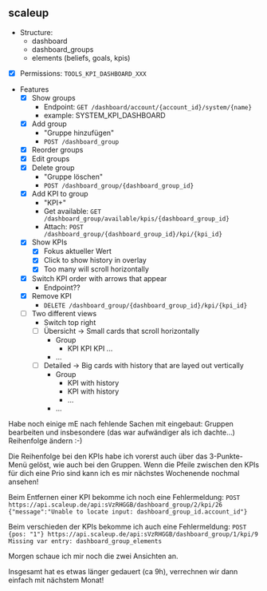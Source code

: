## scaleup
- Structure:
	- dashboard
	- dashboard_groups
	- elements (beliefs, goals, kpis)
- [x] Permissions: `TOOLS_KPI_DASHBOARD_XXX`
- Features
	- [x] Show groups
		- Endpoint: `GET /dashboard/account/{account_id}/system/{name}`
		-  example: SYSTEM_KPI_DASHBOARD
	- [x] Add group
		- "Gruppe hinzufügen"
		- `POST /dashboard_group`
	- [x] Reorder groups
	- [x] Edit groups
	- [x] Delete group
		- "Gruppe löschen"
		- `POST /dashboard_group/{dashboard_group_id}`
	- [x] Add KPI to group
		- "KPI+"
		- Get available: `GET /dashboard_group/available/kpis/{dashboard_group_id}`
		- Attach: `POST /dashboard_group/{dashboard_group_id}/kpi/{kpi_id}`
	- [x] Show KPIs
		- [x] Fokus aktueller Wert
		- [x] Click to show history in overlay
		- [x] Too many will scroll horizontally
	- [x] Switch KPI order with arrows that appear
		- Endpoint??
	- [x] Remove KPI
		- `DELETE /dashboard_group/{dashboard_group_id}/kpi/{kpi_id}`
	- [ ] Two different views
		- Switch top right
		- [ ] Übersicht -> Small cards that scroll horizontally
			- Group
				- KPI KPI KPI ...
			- ...
		- [ ] Detailed -> Big cards with history that are layed out vertically
			- Group
				- KPI with history
				- KPI with history
				- ...
			- ... 

Habe noch einige mE nach fehlende Sachen mit eingebaut: Gruppen bearbeiten und insbesondere (das war aufwändiger als ich dachte...) Reihenfolge ändern :-)

Die Reihenfolge bei den KPIs habe ich vorerst auch über das 3-Punkte-Menü gelöst, wie auch bei den Gruppen. Wenn die Pfeile zwischen den KPIs für dich eine Prio sind kann ich es mir nächstes Wochenende nochmal ansehen!

Beim Entfernen einer KPI bekomme ich noch eine Fehlermeldung:
`POST https://api.scaleup.de/api:sVzRHGGB/dashboard_group/2/kpi/26`
`{"message":"Unable to locate input: dashboard_group_id.account_id"}`

Beim verschieden der KPIs bekomme ich auch eine Fehlermeldung:
`POST {pos: "1"} https://api.scaleup.de/api:sVzRHGGB/dashboard_group/1/kpi/9`
`Missing var entry: dashboard_group_elements`

Morgen schaue ich mir noch die zwei Ansichten an.

Insgesamt hat es etwas länger gedauert (ca 9h), verrechnen wir dann einfach mit nächstem Monat!
